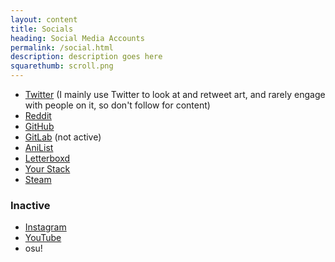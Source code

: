 ```yaml
---
layout: content
title: Socials
heading: Social Media Accounts
permalink: /social.html
description: description goes here
squarethumb: scroll.png
---
```


 - [Twitter](https://twitter.com/oofdere) (I mainly use Twitter to look at and retweet art, and rarely engage with people on it, so don't follow for content)
 - [Reddit](https://www.reddit.com/user/oofdere/)
 - [GitHub](https://github.com/oofdere)
 - [GitLab](https://gitlab.com/00fd) (not active)
 - [AniList](https://anilist.co/user/oofdere)
 - [Letterboxd](https://letterboxd.com/oofdere/) 
 - [Your Stack](https://yourstack.com/@oofdere)
 - [Steam](https://steamcommunity.com/id/oofdere)

### Inactive
 - [Instagram](https://www.instagram.com/00fdere/)
 - [YouTube](https://www.youtube.com/channel/UC5bdzYuWTWPNWfoOzCuqiBw)
 - osu!
